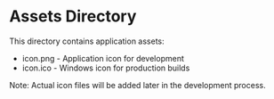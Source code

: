 # Assets Directory

This directory contains application assets:

- icon.png - Application icon for development
- icon.ico - Windows icon for production builds

Note: Actual icon files will be added later in the development process.
